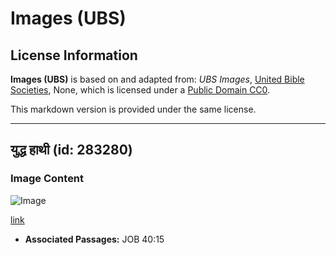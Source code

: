 # Images (UBS)

## License Information

**Images (UBS)** is based on and adapted from: _UBS Images_, [United Bible Societies](https://unitedbiblesocieties.org/), None, which is licensed under a [Public Domain CC0](https://creativecommons.org/public-domain/cc0/).

This markdown version is provided under the same license.



--------------------------------

## युद्ध हाथी (id: 283280)

### Image Content

![Image](https://cdn.aquifer.bible/aquifer-content/resources/Media/WEB-0393_war_elephants.jpg)

[link](https://cdn.aquifer.bible/aquifer-content/resources/Media/WEB-0393_war_elephants.jpg)

* **Associated Passages:** JOB 40:15

